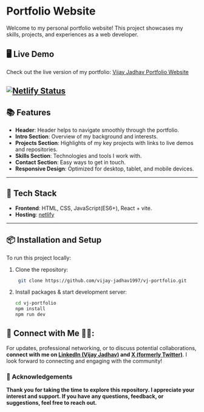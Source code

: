# Portfolio Website

Welcome to my personal portfolio website! This project showcases my skills, projects, and experiences as a web developer.

## 🖥️ Live Demo
Check out the live version of my portfolio: [Vijay Jadhav Portfolio Website](https://vijay-jadhav1997.netlify.app/)

[![Netlify Status](https://api.netlify.com/api/v1/badges/798753a3-09cc-40cd-9ca7-9330f94d16e6/deploy-status)](https://app.netlify.com/sites/vijay-jadhav1997/deploys)
---

## 📚 Features
- **Header**: Header helps to navigate smoothly through the portfolio.
- **Intro Section**: Overview of my background and interests.
- **Projects Section**: Highlights of my key projects with links to live demos and repositories.
- **Skills Section**: Technologies and tools I work with.
- **Contact Section**: Easy ways to get in touch.
- **Responsive Design**: Optimized for desktop, tablet, and mobile devices.

---

## 🚀 Tech Stack
- **Frontend**: HTML, CSS, JavaScript(ES6+), React + vite.
- **Hosting**: [netlify](https://app.netlify.com)

---

## 📦 Installation and Setup
To run this project locally:

1. Clone the repository:
   ```bash
    git clone https://github.com/vijay-jadhav1997/vj-portfolio.git
   ```
2. Install packages & start development server:
    ```bash
    cd vj-portfolio
    npm install
    npm run dev
    ```

## 📧 Connect with Me 🤝🏻:

For updates, professional networking, or to discuss potential collaborations, **connect with me on [LinkedIn (Vijay Jadhav)](https://www.linkedin.com/in/vijay-jadhav1997) and [X (formerly Twitter)](https://x.com/VijayJadha93653)**. I look forward to connecting and engaging with the community!

### 🌟 Acknowledgements
**Thank you for taking the time to explore this repository. I appreciate your interest and support. If you have any questions, feedback, or suggestions, feel free to reach out.**